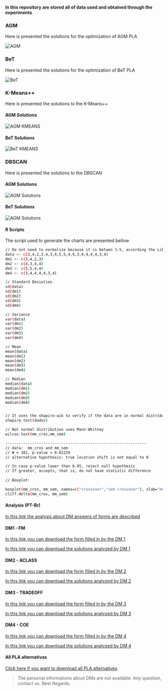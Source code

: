 
**In this repository are stored all of data used and obtained through the experiments**

### AGM

Here is presented the solutions for the optimization of AGM PLA

![AGM](https://raw.githubusercontent.com/otimizes/experiment-package-clustering/master/AGM.png)

### BeT

Here is presented the solutions for the optimization of BeT PLA

![BeT](https://raw.githubusercontent.com/otimizes/experiment-package-clustering/master/BET.png)

### K-Means++

Here is presented the solutions to the K-Means++
#### AGM Solutions

![AGM KMEANS](https://raw.githubusercontent.com/otimizes/experiment-package-clustering/master/AGM-KMEANS.png)

#### BeT Solutions

![BeT KMEANS](https://raw.githubusercontent.com/otimizes/experiment-package-clustering/master/BET-KMEANS.png)

### DBSCAN

Here is presented the solutions to the DBSCAN

#### AGM Solutions

![AGM Solutions](https://github.com/otimizes/experiment-package-clustering/blob/master/AGM-DBSCAN.png)

#### BeT Solutions

![AGM Solutions](https://github.com/otimizes/experiment-package-clustering/blob/master/BET-DBSCAN.png)

#### R Scripts

The script used to generate the charts are presented bellow

```sh
// Do not need to normalize because it is betwen 1-5, according the Likert Scale
data <- c(3,4,2,3,4,3,4,5,5,4,4,3,4,4,4,4,3,4)
dm1 <- c(3,4,2,3)
dm2 <- c(4,3,4,4)
dm3 <- c(5,5,4,4)
dm4 <- c(3,4,4,4,4,3,4)

// Standard Deviation
sd(data)
sd(dm1)
sd(dm2)
sd(dm3)
sd(dm4)

// Variance
var(data)
var(dm1)
var(dm2)
var(dm3)
var(dm4)

// Mean
mean(data)
mean(dm1)
mean(dm2)
mean(dm3)
mean(dm4)

// Median
median(data)
median(dm1)
median(dm2)
median(dm3)
median(dm4)


// It uses the shapiro-wik to verify if the data are in normal distribution
shapiro.test(dados)

// Not normal distribution uses Mann-Whitney
wilcox.test(mm_cros,mm_sem) 

---------------------------------------------------------------
// data:  mm_cros and mm_sem
// W = 102, p-value = 0.02229
// alternative hypothesis: true location shift is not equal to 0

// In case p-value lower than 0.05, reject null hypothesis
// If greater, accepts, that is, do not have statistic difference
 
// Boxplot:

boxplot(mm_cros, mm_sem, names=c("crossover","sem crossover"), xlab="mm")
cliff.delta(mm_cros, mm_sem)
```

#### Analysis (PT-Br)

[In this link the analysis about DM answers of forms are described](https://raw.githubusercontent.com/otimizes/experiment-package-clustering/master/AGM-Qualitative-Experiment/Analysis-pt_br.pdf)

#### DM1 - FM

[In this link you can download the form filled in by the DM 1](https://raw.githubusercontent.com/otimizes/experiment-package-clustering/master/AGM-Qualitative-Experiment/DM1-FM.pdf)

[In this link you can download the solutions analyzed by DM 1](https://raw.githubusercontent.com/otimizes/experiment-package-clustering/master/AGM-Qualitative-Experiment/DM1-FM.zip)

#### DM2 - ACLASS

[In this link you can download the form filled in by the DM 2](https://raw.githubusercontent.com/otimizes/experiment-package-clustering/master/AGM-Qualitative-Experiment/DM2-ACLASS.pdf)

[In this link you can download the solutions analyzed by DM 2](https://raw.githubusercontent.com/otimizes/experiment-package-clustering/master/AGM-Qualitative-Experiment/DM2-ACLASS.zip)

#### DM3 - TRADEOFF

[In this link you can download the form filled in by the DM 3](https://raw.githubusercontent.com/otimizes/experiment-package-clustering/master/AGM-Qualitative-Experiment/DM3-TRADEOFF.pdf)

[In this link you can download the solutions analyzed by DM 3](https://raw.githubusercontent.com/otimizes/experiment-package-clustering/master/AGM-Qualitative-Experiment/DM3-TRADEOFF.zip)

#### DM4 - COE

[In this link you can download the form filled in by the DM 4](https://raw.githubusercontent.com/otimizes/experiment-package-clustering/master/AGM-Qualitative-Experiment/DM4-COE.pdf)

[In this link you can download the solutions analyzed by DM 4](https://raw.githubusercontent.com/otimizes/experiment-package-clustering/master/AGM-Qualitative-Experiment/DM4-COE.zip)

#### All PLA alternativas

[Click here if you want to download all PLA alternatives](https://raw.githubusercontent.com/otimizes/experiment-package-clustering/master/AGM-Qualitative-Experiment/pla-alternatives.zip)

> The personal informations about DMs are not available. Any question, contact us. Best Regards.

